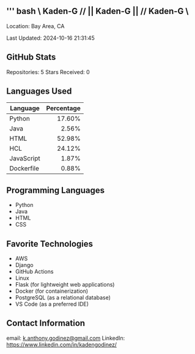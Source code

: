 
''' bash
\\ Kaden-G //
|| Kaden-G ||
// Kaden-G \\
------------
Location: Bay Area, CA

Last Updated: 2024-10-16 21:31:45

GitHub Stats
------------
Repositories: 5
Stars Received: 0

Languages Used
--------------
| Language | Percentage |
| --- | ---: |
| Python | 17.60% |
| Java | 2.56% |
| HTML | 52.98% |
| HCL | 24.12% |
| JavaScript | 1.87% |
| Dockerfile | 0.88% |


Programming Languages
----------------------
- Python
- Java
- HTML
- CSS

Favorite Technologies
----------------------
- AWS
- Django
- GitHub Actions
- Linux
- Flask (for lightweight web applications)
- Docker (for containerization)
- PostgreSQL (as a relational database)
- VS Code (as a preferred IDE)

Contact Information
--------------------
email: k.anthony.godinez@gmail.com
LinkedIn: https://www.linkedin.com/in/kadengodinez/

